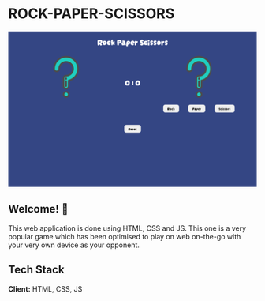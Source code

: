 # ROCK-PAPER-SCISSORS

![Design preview for Rock-Paper-Scissors Game](./design/desktop-design.png)

## Welcome! 👋

This web application is done using HTML, CSS and JS. This one is a very popular game which has been optimised to play on web on-the-go with your very own device as your opponent.
## Tech Stack

**Client:** HTML, CSS, JS



